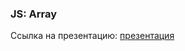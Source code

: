 ### JS: Array
Ссылка на презентацию: [презентация](https://github.com/ait-tr/cohort39.1/blob/main/front_end/lesson_11/JS_Array.pdf)